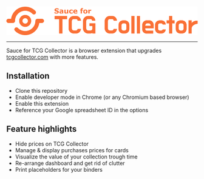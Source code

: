 <p align="center">
	<img src="dist/icons/logo.png" alt="Sauce for TCG Collector">
</p>

---

Sauce for TCG Collector is a browser extension that upgrades [tcgcollector.com](https://www.tcgcollector.com/) with more features.

Installation
--------

- Clone this repository
- Enable developer mode in Chrome (or any Chromium based browser)
- Enable this extension
- Reference your Google spreadsheet ID in the options

Feature highlights
--------

* Hide prices on TCG Collector
* Manage & display purchases prices for cards
* Visualize the value of your collection trough time
* Re-arrange dashboard and get rid of clutter
* Print placeholders for your binders